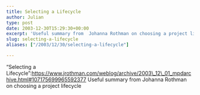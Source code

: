 ```yaml
---
title: Selecting a Lifecycle
author: Julian
type: post
date: 2003-12-30T15:29:30+00:00
excerpt: 'Useful summary from  Johanna Rothman on choosing a project lifecycle'
slug: selecting-a-lifecycle 
aliases: ["/2003/12/30/selecting-a-lifecycle"]

---
```

&#8220;Selecting a Lifecycle&#8221;:https://www.jrothman.com/weblog/archive/2003\_12\_01_mpdarchive.html#107175699965592377 Useful summary from Johanna Rothman on choosing a project lifecycle